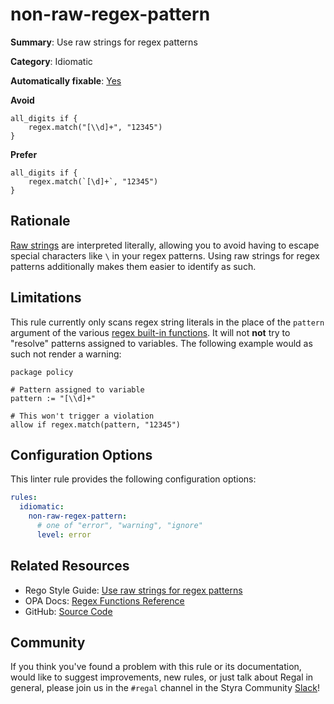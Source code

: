 # non-raw-regex-pattern

**Summary**: Use raw strings for regex patterns

**Category**: Idiomatic

**Automatically fixable**: [Yes](/regal/fixing)

**Avoid**
```rego
all_digits if {
    regex.match("[\\d]+", "12345")
}
```

**Prefer**
```rego
all_digits if {
    regex.match(`[\d]+`, "12345")
}
```

## Rationale

[Raw strings](https://www.openpolicyagent.org/docs/edge/policy-language/#strings) are interpreted literally, allowing
you to avoid having to escape special characters like `\` in your regex patterns. Using raw strings for regex patterns
additionally makes them easier to identify as such.

## Limitations

This rule currently only scans regex string literals in the place of the `pattern` argument of the various
[regex built-in functions](https://www.openpolicyagent.org/docs/policy-reference/#regex). It will not **not**
try to "resolve" patterns assigned to variables. The following example would as such not render a warning:

```rego
package policy

# Pattern assigned to variable
pattern := "[\\d]+"

# This won't trigger a violation
allow if regex.match(pattern, "12345")
```

## Configuration Options

This linter rule provides the following configuration options:

```yaml
rules:
  idiomatic:
    non-raw-regex-pattern:
      # one of "error", "warning", "ignore"
      level: error
```

## Related Resources

- Rego Style Guide: [Use raw strings for regex patterns](https://github.com/StyraInc/rego-style-guide#use-raw-strings-for-regex-patterns)
- OPA Docs: [Regex Functions Reference](https://www.openpolicyagent.org/docs/policy-reference/#regex)
- GitHub: [Source Code](https://github.com/open-policy-agent/regal/blob/main/bundle/regal/rules/idiomatic/non-raw-regex-pattern/non_raw_regex_pattern.rego)

## Community

If you think you've found a problem with this rule or its documentation, would like to suggest improvements, new rules,
or just talk about Regal in general, please join us in the `#regal` channel in the Styra Community
[Slack](https://inviter.co/styra)!
